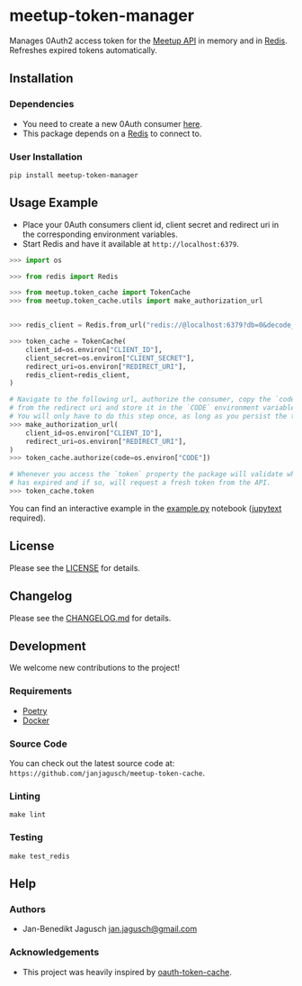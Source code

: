 # meetup-token-manager

Manages 0Auth2 access token for the [Meetup API](https://secure.meetup.com/meetup_api) in memory and in [Redis](https://redis.io/). Refreshes expired tokens automatically.


## Installation

### Dependencies

- You need to create a new 0Auth consumer [here](https://secure.meetup.com/meetup_api/oauth_consumers/).
- This package depends on a [Redis](https://redis.io/) to connect to.

### User Installation

```shell
pip install meetup-token-manager
```

## Usage Example

- Place your 0Auth consumers client id, client secret and redirect uri in the corresponding environment variables.
- Start Redis and have it available at `http://localhost:6379`.

```python
>>> import os

>>> from redis import Redis

>>> from meetup.token_cache import TokenCache
>>> from meetup.token_cache.utils import make_authorization_url


>>> redis_client = Redis.from_url("redis://@localhost:6379?db=0&decode_responses=True")

>>> token_cache = TokenCache(
    client_id=os.environ["CLIENT_ID"],
    client_secret=os.environ["CLIENT_SECRET"],
    redirect_uri=os.environ["REDIRECT_URI"],
    redis_client=redis_client,
)

# Navigate to the following url, authorize the consumer, copy the `code` parameter
# from the redirect uri and store it in the `CODE` environment variable.
# You will only have to do this step once, as long as you persist the tokens in Redis.
>>> make_authorization_url(
    client_id=os.environ["CLIENT_ID"],
    redirect_uri=os.environ["REDIRECT_URI"],
)
>>> token_cache.authorize(code=os.environ["CODE"])

# Whenever you access the `token` property the package will validate whether your token
# has expired and if so, will request a fresh token from the API.
>>> token_cache.token
```

You can find an interactive example in the [example.py](notebooks/example.py) notebook ([jupytext](https://github.com/mwouts/jupytext) required).

## License

Please see the [LICENSE](LICENSE) for details.

## Changelog

Please see the [CHANGELOG.md](CHANGELOG.md) for details.

## Development

We welcome new contributions to the project!

### Requirements

- [Poetry](https://python-poetry.org/)
- [Docker](https://www.docker.com/)

### Source Code

You can check out the latest source code at: `https://github.com/janjagusch/meetup-token-cache`.

### Linting

`make lint`

### Testing

`make test_redis`

## Help

### Authors

- Jan-Benedikt Jagusch <jan.jagusch@gmail.com>

### Acknowledgements

- This project was heavily inspired by [oauth-token-cache](https://github.com/NikolaiGulatz/oauth-token-cache).
